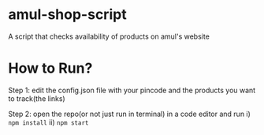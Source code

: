# amul-shop-script
A script that checks availability of products on amul's website

# How to Run?

Step 1: edit the config.json file with your pincode and the products you want to track(the links)

Step 2: open the repo(or not just run in terminal) in a code editor and run
        i) `npm install`
        ii) `npm start`
